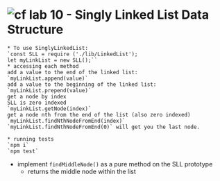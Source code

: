 ![cf](http://i.imgur.com/7v5ASc8.png) lab 10 - Singly Linked List Data Structure
====


    * To use SinglyLinkedList:
    `const SLL = require ('./lib/LinkedList');
    let myLinkList = new SLL();``
    * accessing each method
    add a value to the end of the linked list:
    `myLinkList.append(value)`
    add a value to the beginning of the linked list:
    `myLinkList.prepend(value)`
    get a node by index
    SLL is zero indexed
    `myLinkList.getNode(index)`
    get a node nth from the end of the list (also zero indexed)
    `myLinkList.findNthNodeFromEnd(index)`
    `myLinkList.findNthNodeFromEnd(0)` will get you the last node.

    * running tests
    `npm i`
    `npm test`

  * implement `findMiddleNode()` as a pure method on the SLL prototype
    * returns the middle node within the list
